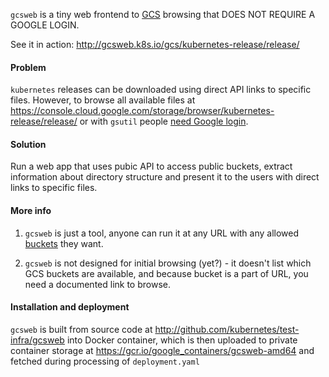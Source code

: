 `gcsweb` is a tiny web frontend to [GCS](https://cloud.google.com/storage/docs/) browsing that DOES NOT REQUIRE A GOOGLE LOGIN.

See it in action: http://gcsweb.k8s.io/gcs/kubernetes-release/release/

#### Problem

`kubernetes` releases can be downloaded using direct API links to specific
files. However, to browse all available files at
https://console.cloud.google.com/storage/browser/kubernetes-release/release/
or with `gsutil` people
[need Google login](https://cloud.google.com/storage/docs/access-public-data).

#### Solution

Run a web app that uses pubic API to access public buckets, extract
information about directory structure and present it to the users with direct
links to specific files.

#### More info

1. `gcsweb` is just a tool, anyone can run it at any URL with any allowed
[buckets](https://cloud.google.com/storage/docs/key-terms#buckets) they want.

2. `gcsweb` is not designed for initial browsing (yet?) - it doesn't list
which GCS buckets are available, and because bucket is a part of URL, you
need a documented link to browse.

#### Installation and deployment

`gcsweb` is built from source code at
http://github.com/kubernetes/test-infra/gcsweb into Docker container, which
is then uploaded to private container storage at
https://gcr.io/google_containers/gcsweb-amd64 and fetched during processing
of `deployment.yaml`
